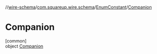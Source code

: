 //[wire-schema](../../../../index.md)/[com.squareup.wire.schema](../../index.md)/[EnumConstant](../index.md)/[Companion](index.md)

# Companion

[common]\
object [Companion](index.md)

